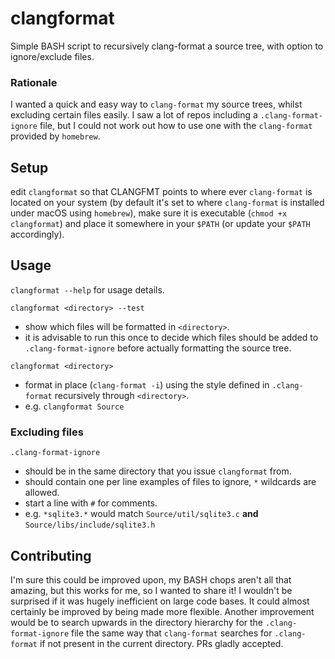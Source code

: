 # clangformat
Simple BASH script to recursively clang-format a source tree, with option to ignore/exclude files.

### Rationale

I wanted a quick and easy way to `clang-format` my source trees, whilst excluding certain files easily.  I saw a lot of repos including a `.clang-format-ignore` file, but I could not work out how to use one with the `clang-format` provided by `homebrew`.

## Setup

edit `clangformat` so that CLANGFMT points to where ever `clang-format` is located on your system (by default it's set to where `clang-format` is installed under macOS using `homebrew`), make sure it is executable (`chmod +x clangformat`) and place it somewhere in your `$PATH` (or update your `$PATH` accordingly).

## Usage

`clangformat --help` for usage details.

`clangformat <directory> --test`
 * show which files will be formatted in `<directory>`.
 * it is advisable to run this once to decide which files should be added to `.clang-format-ignore` before actually formatting the source tree.

`clangformat <directory>`
 * format in place (`clang-format -i`) using the style defined in `.clang-format` recursively through `<directory>`.
 * e.g. `clangformat Source`

### Excluding files

`.clang-format-ignore`
 * should be in the same directory that you issue `clangformat` from.
 * should contain one per line examples of files to ignore, `*` wildcards are allowed.
 * start a line with `#` for comments.
 * e.g. `*sqlite3.*` would match `Source/util/sqlite3.c` **and** `Source/libs/include/sqlite3.h`

## Contributing

I'm sure this could be improved upon, my BASH chops aren't all that amazing, but this works for me, so I wanted to share it!  I wouldn't be surprised if it was hugely inefficient on large code bases.  It could almost certainly be improved by being made more flexible.  Another improvement would be to search upwards in the directory hierarchy for the `.clang-format-ignore` file the same way that `clang-format` searches for `.clang-format` if not present in the current directory.  PRs gladly accepted.
